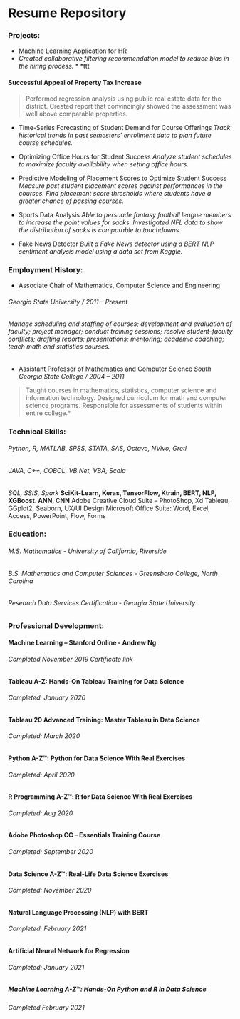 # Resume Repository

### Projects:
* Machine Learning Application for HR
 * *Created collaborative filtering recommendation model to reduce bias in the hiring process.*
       * *ttt
#### Successful Appeal of Property Tax Increase
> Performed regression analysis using public real estate data for the district.  Created report that convincingly showed the assessment was well above comparable properties.  

* Time-Series Forecasting of Student Demand for Course Offerings
	*Track historical trends in past semesters’ enrollment data to plan future course schedules.*

* Optimizing Office Hours for Student Success
	*Analyze student schedules to maximize faculty availability when setting office hours.*

* Predictive Modeling of Placement Scores to Optimize Student Success
	*Measure past student placement scores against performances in the courses.  Find placement score thresholds where students have a greater chance of passing courses.*

* Sports Data Analysis
	*Able to persuade fantasy football league members to increase the point values for sacks.  Investigated NFL data to show the distribution of sacks is comparable to touchdowns.*

* Fake News Detector
	*Built a Fake News detector using a BERT NLP sentiment analysis model using a data set from Kaggle.*

### Employment History:
* Associate Chair of Mathematics, Computer Science and Engineering
###### *Georgia State University /  2011 – Present*
###### *Manage scheduling and staffing of courses; development and evaluation of faculty; project manager; conduct training sessions; resolve student-faculty conflicts; drafting reports; presentations; mentoring; academic coaching; teach math and statistics courses.*

* Assistant Professor of Mathematics and Computer Science	*South Georgia State College /  2004 – 2011*
> Taught courses in mathematics, statistics, computer science and information technology.  Designed curriculum for math and computer science programs.  Responsible for assessments of students within entire college.*

### Technical Skills:
###### Python, R, MATLAB, SPSS, STATA, SAS, Octave, NVivo, Gretl
###### *JAVA, C++, COBOL, VB.Net, VBA, Scala*
*SQL, SSIS, Spark*
**SciKit-Learn, Keras, TensorFlow, Ktrain, BERT, NLP, XGBoost. ANN, CNN**
Adobe Creative Cloud Suite – PhotoShop, Xd
Tableau, GGplot2, Seaborn, UX/UI Design
Microsoft Office Suite: Word, Excel, Access, PowerPoint, Flow, Forms

### Education:
###### M.S. Mathematics - University of California, Riverside
###### B.S. Mathematics and Computer Sciences - Greensboro College, North Carolina 
###### Research Data Services Certification - Georgia State University

### Professional Development:

#### Machine Learning – Stanford Online - Andrew Ng
###### Completed November 2019  Certificate link

#### Tableau A-Z: Hands-On Tableau Training for Data Science
###### Completed: January 2020
 
#### Tableau 20 Advanced Training: Master Tableau in Data Science
###### Completed: March 2020

#### Python A-Z™: Python for Data Science With Real Exercises
###### Completed: April 2020

#### R Programming A-Z™: R for Data Science With Real Exercises
###### Completed: Aug 2020

#### Adobe Photoshop CC – Essentials Training Course
###### Completed: September 2020

#### Data Science A-Z™: Real-Life Data Science Exercises
###### Completed: November 2020

#### Natural Language Processing (NLP) with BERT
###### Completed: February 2021

#### Artificial Neural Network for Regression
###### Completed: January 2021

##### Machine Learning A-Z™: Hands-On Python and R in Data Science
###### Completed February 2021

